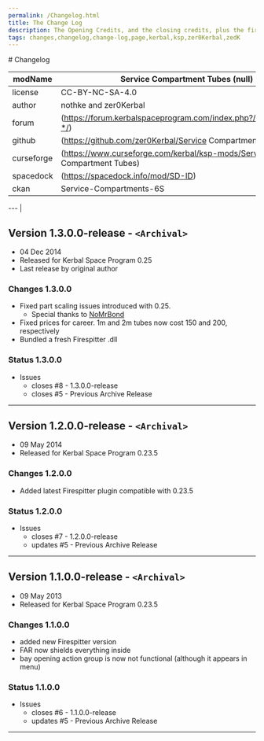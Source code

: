 ```yaml
---
permalink: /Changelog.html
title: The Change Log
description: The Opening Credits, and the closing credits, plus the first of two (or is three) end credit scenes
tags: changes,changelog,change-log,page,kerbal,ksp,zer0Kerbal,zedK
---
```


<!-- 
hdr-changelog.md v1.0.0.0
6S Service Compartment Tubes (SCT)
created: 13 May 2022
updated:
CC BY-ND 4.0 by zer0Kerbal
--># Changelog  
  
| modName    | Service Compartment Tubes (null)                                       |
| ---------- | ---------------------------------------------------------------------- |
| license    | CC-BY-NC-SA-4.0                                                        |
| author     | nothke and zer0Kerbal                                                  |
| forum      | (https://forum.kerbalspaceprogram.com/index.php?/topic/209841-*/)      |
| github     | (https://github.com/zer0Kerbal/Service Compartment Tubes)              |
| curseforge | (https://www.curseforge.com/kerbal/ksp-mods/Service Compartment Tubes) |
| spacedock  | (https://spacedock.info/mod/SD-ID)                                     |
| ckan       | Service-Compartments-6S                                                |

---                                             |

## Version 1.3.0.0-release - `<Archival>`

* 04 Dec 2014
* Released for Kerbal Space Program 0.25
* Last release by original author

### Changes 1.3.0.0

* Fixed part scaling issues introduced with 0.25.
  * Special thanks to [NoMrBond](http://forum.kerbalspaceprogram.com/members/71066-NoMrBond)
* Fixed prices for career. 1m and 2m tubes now cost 150 and 200, respectively
* Bundled a fresh Firespitter .dll

### Status 1.3.0.0

* Issues
  * closes #8 - 1.3.0.0-release
  * closes #5 - Previous Archive Release

---

## Version 1.2.0.0-release - `<Archival>`

* 09 May 2014
* Released for Kerbal Space Program 0.23.5

### Changes 1.2.0.0

* Added latest Firespitter plugin compatible with 0.23.5

### Status 1.2.0.0

* Issues
  * closes #7 - 1.2.0.0-release
  * updates #5 - Previous Archive Release

---

## Version 1.1.0.0-release - `<Archival>`

* 09 May 2013
* Released for Kerbal Space Program 0.23.5

### Changes 1.1.0.0

* added new Firespitter version
* FAR now shields everything inside
* bay opening action group is now not functional (although it appears in menu)

### Status 1.1.0.0

* Issues
  * closes #6 - 1.1.0.0-release
  * updates #5 - Previous Archive Release

---
